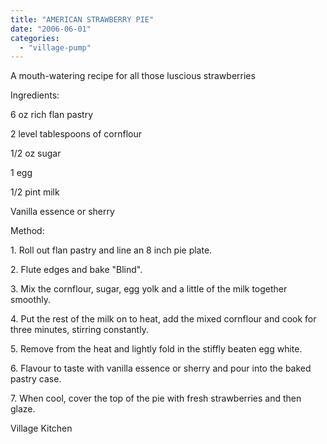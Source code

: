 ```yaml
---
title: "AMERICAN STRAWBERRY PIE"
date: "2006-06-01"
categories: 
  - "village-pump"
---
```


A mouth-watering recipe for all those luscious strawberries

Ingredients:

6 oz rich flan pastry

2 level tablespoons of cornflour

1/2 oz sugar

1 egg

1/2 pint milk

Vanilla essence or sherry

Method:

1\. Roll out flan pastry and line an 8 inch pie plate.

2\. Flute edges and bake "Blind".

3\. Mix the cornflour, sugar, egg yolk and a little of the milk together smoothly.

4\. Put the rest of the milk on to heat, add the mixed cornflour and cook for three minutes, stirring constantly.

5\. Remove from the heat and lightly fold in the stiffly beaten egg white.

6\. Flavour to taste with vanilla essence or sherry and pour into the baked pastry case.

7\. When cool, cover the top of the pie with fresh strawberries and then glaze.

Village Kitchen
